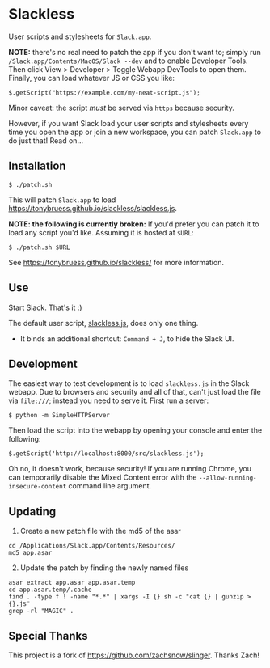 Slackless
=========================

User scripts and stylesheets for `Slack.app`.

**NOTE:** there's no real need to patch the app if you don't want to; simply
run `/Slack.app/Contents/MacOS/Slack --dev` and to enable Developer Tools. Then
click View > Developer > Toggle Webapp DevTools to open them. Finally, you can
load whatever JS or CSS you like:

    $.getScript("https://example.com/my-neat-script.js");

Minor caveat: the script *must* be served via `https` because security.

However, if you want Slack load your user scripts and stylesheets every time you
open the app or join a new workspace, you can patch `Slack.app` to do just that!
Read on...

## Installation

    $ ./patch.sh

This will patch `Slack.app` to load <https://tonybruess.github.io/slackless/slackless.js>.

**NOTE: the following is currently broken:** If you'd prefer you can patch it to
load any script you'd like. Assuming it is hosted at `$URL`:

    $ ./patch.sh $URL

See <https://tonybruess.github.io/slackless/> for more information.

## Use

Start Slack. That's it :)

The default user script, [slackless.js](https://tonybruess.github.io/slackless/slackless.js),
does only one thing.

* It binds an additional shortcut: `Command + J`, to hide the Slack UI.

## Development

The easiest way to test development is to load `slackless.js` in the Slack
webapp. Due to browsers and security and all of that, can't just
load the file via `file:///`; instead you need to serve it. First run a server:

    $ python -m SimpleHTTPServer
    
Then load the script into the webapp by opening your console and enter the following:

    $.getScript('http://localhost:8000/src/slackless.js');

Oh no, it doesn't work, because security! If you are running Chrome, you
can temporarily disable the Mixed Content error with the `--allow-running-insecure-content`
command line argument.

## Updating

1. Create a new patch file with the md5 of the asar

```
cd /Applications/Slack.app/Contents/Resources/
md5 app.asar
```

2. Update the patch by finding the newly named files

```
asar extract app.asar app.asar.temp
cd app.asar.temp/.cache
find . -type f ! -name "*.*" | xargs -I {} sh -c "cat {} | gunzip > {}.js"
grep -rl "MAGIC" .
```

## Special Thanks

This project is a fork of https://github.com/zachsnow/slinger. Thanks Zach!
